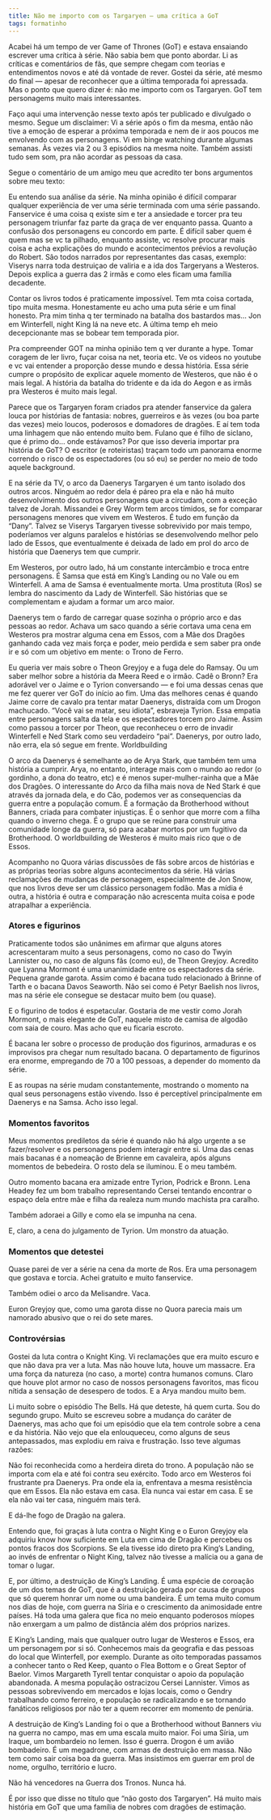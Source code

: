 ```yaml
---
title: Não me importo com os Targaryen — uma crítica a GoT
tags: formatinho
---
```

Acabei há um tempo de ver Game of Thrones (GoT) e estava ensaiando escrever uma crítica à série. Não sabia bem que ponto abordar. Li as críticas e comentários de fãs, que sempre chegam com teorias e entendimentos novos e até dá vontade de rever. Gostei da série, até mesmo do final — apesar de reconhecer que a última temporada foi apressada. Mas o ponto que quero dizer é: não me importo com os Targaryen. GoT tem personagems muito mais interessantes.

Faço aqui uma intervenção nesse texto após ter publicado e divulgado o mesmo. Segue um disclaimer: Vi a série após o fim da mesma, então não tive a emoção de esperar a próxima temporada e nem de ir aos poucos me envolvendo com as personagens. Vi em binge watching durante algumas semanas. Às vezes via 2 ou 3 episódios na mesma noite. Também assisti tudo sem som, pra não acordar as pessoas da casa.

Segue o comentário de um amigo meu que acredito ter bons argumentos sobre meu texto:

Eu entendo sua análise da série. Na minha opinião é difícil comparar qualquer experiência de ver uma série terminada com uma série passando. Fanservice é uma coisa q existe sim e ter a ansiedade e torcer pra teu personagem triunfar faz parte da graça de ver enquanto passa. Quanto a confusão dos personagens eu concordo em parte. É difícil saber quem é quem mas se vc ta pilhado, enquanto assiste, vc resolve procurar mais coisa e acha explicações do mundo e acontecimentos prévios a revolução do Robert. São todos narrados por representantes das casas, exemplo: Viserys narra toda destruiçao de valiria e a ida dos Targeryans a Westeros. Depois explica a guerra das 2 irmãs e como eles ficam uma família decadente.

Contar os livros todos é praticamente impossível. Tem mta coisa cortada, tipo muita mesma. Honestamente eu acho uma puta série e um final honesto. Pra mim tinha q ter terminado na batalha dos bastardos mas… Jon em Winterfell, night King lá na neve etc. A última temp eh meio decepcionante mas se bobear tem temporada pior.

Pra compreender GOT na minha opinião tem q ver durante a hype. Tomar coragem de ler livro, fuçar coisa na net, teoria etc. Ve os videos no youtube e vc vai entender a proporção desse mundo e dessa história. Essa série cumpre o propósito de explicar aquele momento de Westeros, que não é o mais legal. A história da batalha do tridente e da ida do Aegon e as irmãs pra Westeros é muito mais legal.

Parece que os Targaryen foram criados pra atender fanservice da galera louca por histórias de fantasia: nobres, guerreiros e às vezes (ou boa parte das vezes) meio loucos, poderosos e domadores de dragões. E aí tem toda uma linhagem que não entendo muito bem. Fulano que é filho de siclano, que é primo do… onde estávamos? Por que isso deveria importar pra história de GoT? O escritor (e roteiristas) traçam todo um panorama enorme correndo o risco de os espectadores (ou só eu) se perder no meio de todo aquele background.

E na série da TV, o arco da Daenerys Targaryen é um tanto isolado dos outros arcos. Ninguém ao redor dela é páreo pra ela e não há muito desenvolvimento dos outros personagens que a circudam, com a exceção talvez de Jorah. Missandei e Grey Worm tem arcos tímidos, se for comparar personagens menores que vivem em Westeros. É tudo em função da “Dany”. Talvez se Viserys Targaryen tivesse sobrevivido por mais tempo, poderíamos ver alguns paralelos e histórias se desenvolvendo melhor pelo lado de Essos, que eventualmente é deixada de lado em prol do arco de história que Daenerys tem que cumprir.

Em Westeros, por outro lado, há um constante intercâmbio e troca entre personagens. É Samsa que está em King’s Landing ou no Vale ou em Winterfell. A ama de Samsa é eventualmente morta. Uma prostituta (Ros) se lembra do nascimento da Lady de Winterfell. São histórias que se complementam e ajudam a formar um arco maior.

Daenerys tem o fardo de carregar quase sozinha o próprio arco e das pessoas ao redor. Achava um saco quando a série cortava uma cena em Westeros pra mostrar alguma cena em Essos, com a Mãe dos Dragões ganhando cada vez mais força e poder, meio perdida e sem saber pra onde ir e só com um objetivo em mente: o Trono de Ferro.

Eu queria ver mais sobre o Theon Greyjoy e a fuga dele do Ramsay. Ou um saber melhor sobre a história da Meera Reed e o irmão. Cadê o Bronn? Era adorável ver o Jaime e o Tyrion conversando — e foi uma dessas cenas que me fez querer ver GoT do início ao fim. Uma das melhores cenas é quando Jaime corre de cavalo pra tentar matar Daenerys, distraída com um Drogon machucado. “Você vai se matar, seu idiota”, esbraveja Tyrion. Essa empatia entre personagens salta da tela e os espectadores torcem pro Jaime. Assim como passou a torcer por Theon, que reconheceu o erro de invadir Winterfell e Ned Stark como seu verdadeiro “pai”. Daenerys, por outro lado, não erra, ela só segue em frente.
Worldbuilding

O arco da Daenerys é semelhante ao de Arya Stark, que também tem uma história a cumprir. Arya, no entanto, interage mais com o mundo ao redor (o gordinho, a dona do teatro, etc) e é menos super-mulher-rainha que a Mãe dos Dragões. O interessante do Arco da filha mais nova de Ned Stark é que através da jornada dela, e do Cão, podemos ver as consequencias da guerra entre a população comum. É a formação da Brotherhood without Banners, criada para combater injustiças. É o senhor que morre com a filha quando o inverno chega. É o grupo que se reúne para construir uma comunidade longe da guerra, só para acabar mortos por um fugitivo da Brotherhood. O worldbuilding de Westeros é muito mais rico que o de Essos.

Acompanho no Quora várias discussões de fãs sobre arcos de histórias e as próprias teorias sobre alguns acontecimentos da série. Há várias reclamações de mudanças de personagem, especialmente de Jon Snow, que nos livros deve ser um clássico personagem fodão. Mas a mídia é outra, a história é outra e comparação não acrescenta muita coisa e pode atrapalhar a experiência.

### Atores e figurinos
Praticamente todos são unânimes em afirmar que alguns atores acrescentaram muito a seus personagens, como no caso do Twyin Lannister ou, no caso de alguns fãs (como eu), de Theon Greyjoy. Acredito que Lyanna Mormont é uma unanimidade entre os espectadores da série. Pequena grande garota. Assim como é bacana tudo relacionado à Brinne of Tarth e o bacana Davos Seaworth. Não sei como é Petyr Baelish nos livros, mas na série ele consegue se destacar muito bem (ou quase).

E o figurino de todos é espetacular. Gostaria de me vestir como Jorah Mormont, o mais elegante de GoT, naquele misto de camisa de algodão com saia de couro. Mas acho que eu ficaria escroto.

É bacana ler sobre o processo de produção dos figurinos, armaduras e os improvisos pra chegar num resultado bacana. O departamento de figurinos era enorme, empregando de 70 a 100 pessoas, a depender do momento da série.

E as roupas na série mudam constantemente, mostrando o momento na qual seus personagens estão vivendo. Isso é perceptível principalmente em Daenerys e na Samsa. Acho isso legal.

### Momentos favoritos
Meus momentos prediletos da série é quando não há algo urgente a se fazer/resolver e os personagens podem interagir entre si. Uma das cenas mais bacanas é a nomeação de Brienne em cavaleira, após alguns momentos de bebedeira. O rosto dela se iluminou. E o meu também.

Outro momento bacana era amizade entre Tyrion, Podrick e Bronn. Lena Headey fez um bom trabalho representando Cersei tentando encontrar o espaço dela entre mãe e filha da realeza num mundo machista pra caralho.

Também adoraei a Gilly e como ela se impunha na cena.

E, claro, a cena do julgamento de Tyrion. Um monstro da atuação.

### Momentos que detestei
Quase parei de ver a série na cena da morte de Ros. Era uma personagem que gostava e torcia. Achei gratuito e muito fanservice.

Também odiei o arco da Melisandre. Vaca.

Euron Greyjoy que, como uma garota disse no Quora parecia mais um namorado abusivo que o rei do sete mares.

### Controvérsias
Gostei da luta contra o Knight King. Vi reclamações que era muito escuro e que não dava pra ver a luta. Mas não houve luta, houve um massacre. Era uma força da natureza (no caso, a morte) contra humanos comuns. Claro que houve plot armor no caso de nossos personagens favoritos, mas ficou nítida a sensação de desespero de todos. E a Arya mandou muito bem.

Li muito sobre o episódio The Bells. Há que deteste, há quem curta. Sou do segundo grupo. Muito se escreveu sobre a mudança do caráter de Daenerys, mas acho que foi um episódio que ela tem controle sobre a cena e da história. Não vejo que ela enlouqueceu, como alguns de seus antepassados, mas explodiu em raiva e frustração. Isso teve algumas razões:

Não foi reconhecida como a herdeira direta do trono. A população não se importa com ela e até foi contra seu exército. Todo arco em Westeros foi frustrante pra Daenerys. Pra onde ela ia, enfrentava a mesma resistência que em Essos. Ela não estava em casa. Ela nunca vai estar em casa. E se ela não vai ter casa, ninguém mais terá.

E dá-lhe fogo de Dragão na galera.

Entendo que, foi graças à luta contra o Night King e o Euron Greyjoy ela adquiriu know how suficiente em Luta em cima de Dragão e percebeu os pontos fracos dos Scorpions. Se ela tivesse ido direto pra King’s Landing, ao invés de enfrentar o Night King, talvez não tivesse a malícia ou a gana de tomar o lugar.

E, por último, a destruição de King’s Landing. É uma espécie de coroação de um dos temas de GoT, que é a destruição gerada por causa de grupos que só querem honrar um nome ou uma bandeira. É um tema muito comum nos dias de hoje, com guerra na Síria e o crescimento da animosidade entre países. Há toda uma galera que fica no meio enquanto poderosos míopes não enxergam a um palmo de distância além dos próprios narizes.

E King’s Landing, mais que qualquer outro lugar de Westeros e Essos, era um personagem por si só. Conhecemos mais da geografia e das pessoas do local que Winterfell, por exemplo. Durante as oito temporadas passamos a conhecer tanto o Red Keep, quanto o Flea Bottom e o Great Septor of Baelor. Vimos Margareth Tyrell tentar conquistar o apoio da população abandonada. A mesma população ostracizou Cersei Lannister. Vimos as pessoas sobrevivendo em mercados e lojas locais, como o Gendry trabalhando como ferreiro, e população se radicalizando e se tornando fanáticos religiosos por não ter a quem recorrer em momento de penúria.

A destruição de King’s Landing foi o que a Brotherhood without Banners viu na guerra no campo, mas em uma escala muito maior. Foi uma Síria, um Iraque, um bombardeio no Iemen. Isso é guerra. Drogon é um avião bombadeiro. É um megadrone, com armas de destruição em massa. Não tem como sair coisa boa da guerra. Mas insistimos em guerrar em prol de nome, orgulho, território e lucro.

Não há vencedores na Guerra dos Tronos. Nunca há.

É por isso que disse no título que “não gosto dos Targaryen”. Há muito mais história em GoT que uma família de nobres com dragões de estimação.